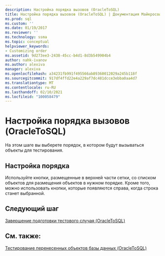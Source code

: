 ```yaml
---
description: Настройка порядка вызовов (OracleToSQL)
title: Настройка порядка вызовов (OracleToSQL) | Документация Майкрософт
ms.prod: sql
ms.custom: ''
ms.date: 01/19/2017
ms.reviewer: ''
ms.technology: ssma
ms.topic: conceptual
helpviewer_keywords:
- Customizing order
ms.assetid: 9d273ee3-2438-45cc-b4d1-8d3b549904b4
author: nahk-ivanov
ms.author: alexiva
manager: alexiva
ms.openlocfilehash: a34231fb991f495566ab89360012029a245b118f
ms.sourcegitcommit: 917df4ffd22e4a229af7dc481dcce3ebba0aa4d7
ms.translationtype: MT
ms.contentlocale: ru-RU
ms.lasthandoff: 02/10/2021
ms.locfileid: "100058479"
---
```

# <a name="customizing-calls-order-oracletosql"></a>Настройка порядка вызовов (OracleToSQL)
На этом шаге вы выберете порядок, в котором будут вызываться объекты для тестирования.  
  
## <a name="customizing-order"></a>Настройка порядка  
Используйте кнопки, размещенные в верхней части сетки, со списком объектов для размещения объектов в нужном порядке. Кроме того, можно использовать кнопки, которые появляются справа, когда строка станет выбранной.  
  
## <a name="next-step"></a>Следующий шаг  
[Завершение подготовки тестового случая &#40;OracleToSQL&#41;](../../ssma/oracle/finishing-test-case-preparation-oracletosql.md)  
  
## <a name="see-also"></a>См. также:  
[Тестирование перенесенных объектов базы данных &#40;OracleToSQL&#41;](../../ssma/oracle/testing-migrated-database-objects-oracletosql.md)  
  

